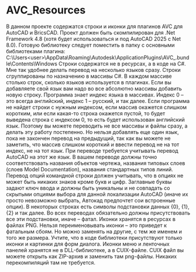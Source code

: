 # AVC_Resources
В данном проекте содержатся строки и иконки для плагинов AVC для AutoCAD и BricsCAD. Проект должен быть скомпилирован для .Net Framework 4.8 (хотя будет использоваться и под AutoCAD 2025 с Net 8.0). Готовую библиотеку следует поместить в папку с основными библиотеками плагина: C:\Users\<user>\AppData\Roaming\Autodesk\ApplicationPlugins\AVC_<plugin>.bundle\Contents\Windows
Строки содержатся не в ресурсах, а в коде на C#. Мне так удобнее делать перевод на несколько языков сразу. Строки сгруппированы по назначению в массивы C#. В каждом массиве столько строк, сколько языков используется в плагинах. Если вы добавляете свой язык вам надо во все абсолютно массивы добавить новую строку. Программа знает индекс языка в массивах. Индекс 0 – это всегда английский, индекс 1 – русский, и так далее. Если программа не найдет строки с нужным индексом, если массив окажется слишком коротким, или если какая-то строка окажется пустой, то будет выведена строка с индексом 0, то есть будет использован английский язык. Поэтому вы можете переводить не все массивы и файлы сразу, а делать эту работу постепенно. Но нельзя добавлять еще один язык, пока не закончен перевод на предыдущий, так как вы можете не заметить, что массив слишком короткий и ввести перевод не на тот индекс, не на тот язык.
При переводе требуется учитывать перевод AutoCAD на этот же язык. В вашем переводе должны точно соответствовать названия объектов чертежа, названия типовых слоев (слоев Model Documentation), названия стандартных типов линий.
Перевод опций командной строки должен учитывать, что в опциях не может быть никаких знаков кроме букв и цифр. Заглавные буквы задают ключ ввода и должны быть уникальны и не совпадать со скрытыми опциями выбора для данной локализации AutoCAD (иначе их просто невозможно выбрать, Автокад предпочтет сои встроенные опции).
В некоторых строках есть символы подстановки данных {0}, {1}, {2} и так далее. Во всех переводах обязательно должны присутствовать все эти подстановки, иначе – фатал. 
Иконки хранятся в ресурсах в файлах PNG. Нельзя переименовывать иконки – это приведет к фатальным сбоям. Но можно заменять на другие, с тем же именем и того же размера. Учтите, что в коде библиотеки присутствуют только иконки и картинки для форм диалога. Иконки меню и ленточных панелей хранятся не в DLL-библиотеке, а в CUIX-файле. CUIX файл вы можете открыть как ZIP-архив и заменить там png-файлы. Никаких перекомпиляций там не требуется.
